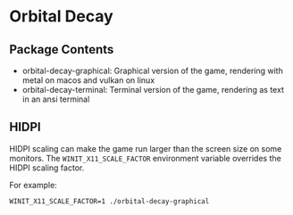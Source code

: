 # Orbital Decay

## Package Contents

- orbital-decay-graphical: Graphical version of the game, rendering with metal on macos and vulkan on linux
- orbital-decay-terminal: Terminal version of the game, rendering as text in an ansi terminal

## HIDPI

HIDPI scaling can make the game run larger than the screen size on some monitors.
The `WINIT_X11_SCALE_FACTOR` environment variable overrides the HIDPI scaling factor.

For example:
```
WINIT_X11_SCALE_FACTOR=1 ./orbital-decay-graphical
```
